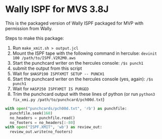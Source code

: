 # Wally ISPF for MVS 3.8J

This is the packaged version of Wally ISPF packaged for MVP with permission from Wally.

Steps to make this package:

1) Run `make_xmit.sh > output.jcl`
2) Mount the ISPF tape with the following command in herculse: `devinit 100 /path/to/ISPF.V2R2M0.aws`
3) Start the punchcard writer on the hercules console: `/$s punch1`
4) submit the output from this script
5) Wait for `$HASP190 ISPFXMIT SETUP -- PUNCH1`
6) Start the punchcard writer on the hercules console (yes, again): `/$s punch1`
7) Wait for `HASP250 ISPFXMIT IS PURGED`
8) Trim the punchcard output with these lines of python (or run `python3 fix_xmi.py /path/to/punchcard/pch00d.txt`)

```python
with open("punchcards/pch00d.txt", 'rb') as punchfile:
  punchfile.seek(160)
  no_headers = punchfile.read()
  no_footers = no_headers[:-80]
with open("ISPF.XMIT", 'wb') as review_out:
  review_out.write(no_footers)
```